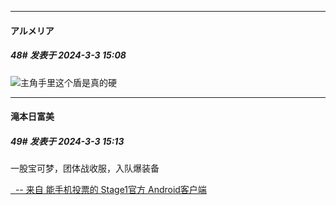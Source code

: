 ﻿
*****

####  アルメリア  
##### 48#       发表于 2024-3-3 15:08

<img src="https://static.saraba1st.com/image/smiley/face2017/037.png" referrerpolicy="no-referrer">主角手里这个盾是真的硬


*****

####  滝本日富美  
##### 49#       发表于 2024-3-3 15:13

一股宝可梦，团体战收服，入队爆装备

[  -- 来自 能手机投票的 Stage1官方 Android客户端](https://www.coolapk.com/apk/140634)

